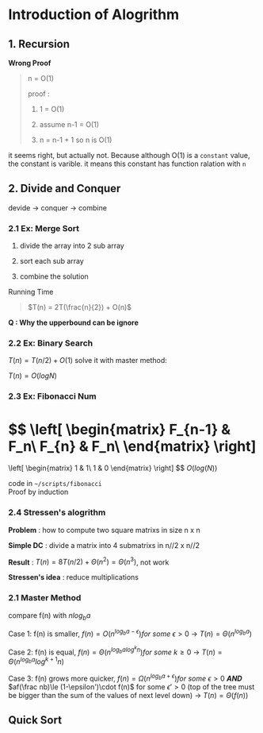 # Introduction of Alogrithm

## 1. Recursion

**Wrong Proof** 

> n = O(1)
>
> proof : 
> 
> 1. 1 = O(1)
> 
> 2. assume n-1 = O(1)
>
> 3. n = n-1 + 1 so n is O(1)

it seems right, but actually not. Because although O(1) is a `constant` value, the constant is varible. it means this constant has function ralation with `n`  

## 2. Divide and Conquer

devide -> conquer -> combine
### 2.1 Ex: Merge Sort

1. divide the array into 2 sub array

2. sort each sub array

3. combine the solution

Running Time
> $T(n) = 2T(\frac{n}{2}) + O(n)$ 

**Q : Why the upperbound can be ignore**
### 2.2 Ex: Binary Search

$T(n) = T(n/2) + O(1)$ solve it with master method:

$T(n) = O(logN)$ 

### 2.3 Ex: Fibonacci Num
$$
\left[
\begin{matrix}
F_{n-1} & F_n\\
F_{n} & F_n\\
\end{matrix}
\right]
=
\left[
\begin{matrix}
1 & 1\\
1 & 0
\end{matrix}
\right]
$$
$O(log(N))$ 

code in `~/scripts/fibonacci`  
Proof by induction

### 2.4 Stressen's alogrithm

**Problem** : how to compute two square matrixs in size n x n

**Simple DC** : divide a matrix into 4 submatrixs in n//2 x n//2

**Result** : $T(n) = 8T(n/2) + \Theta(n^2) = \Theta(n^3)$, not work 

**Stressen's idea** : reduce multiplications


### 2.1 Master Method

compare f(n) with $nlog_ba$

Case 1: f(n) is smaller, $f(n) = O(n^{log_ba-\epsilon}) for\ some\ \epsilon >0$ -> $T(n) = \Theta(n^{log_ba})$ 

Case 2: f(n) is equal, $f(n) = \Theta (n^{log_ba log^kn}) for\ some\ k\ge 0$ -> $T(n)= \Theta(n^{log_ba} log^{k+1}n)$ 

Case 3: f(n) grows more quicker, $f(n) = \Omega(n^{log_b{a+\epsilon}}) for\ some\ \epsilon >0$ ***AND*** $af(\frac nb)\le (1-\epsilon')\cdot f(n)$ for some $\epsilon' >0$ (top of the tree must be bigger than the sum of the values of next level down) -> $T(n) = \Theta(f(n))$ 

## Quick Sort






